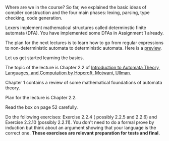 
Where are we in the course? So far, we explained the basic ideas of compiler construction and the four main phases: lexing, parsing, type checking, code generation.

Lexers implement mathematical structures called determinstic finite automata (DFA). You have implemented some DFAs in Assignment 1 already. 

The plan for the next lectures is to learn how to go from regular expressions to non-deterministic automata to deterministic automata. Here is a [preview](https://swtch.com/~rsc/regexp/regexp1.html).

Let us get started learning the basics.

The topic of the lecture is Chapter 2.2 of [Introduction to Automata Theory, Languages, and Computation by Hopcroft, Motwani, Ullman]( https://mcdtu.files.wordpress.com/2017/03/introduction-to-automata-theory.pdf).

Chapter 1 contains a review of some mathematical foundations of automata theory.

Plan for the lecture is Chapter 2.2.

Read the box on page 52 carefully.

Do the following exercises: Exercise 2.2.4 ( possibly 2.2.5 and 2.2.6) and Exercise 2.2.10 (possibly 2.2.11). You don't need to do a formal prove by induction but think about an argument showing that your language is the correct one. **These exercises are relevant preparation for tests and final.** 






